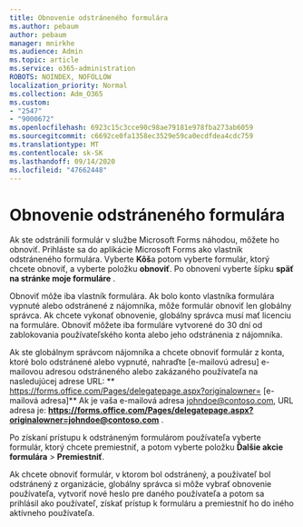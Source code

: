 ```yaml
---
title: Obnovenie odstráneného formulára
ms.author: pebaum
author: pebaum
manager: mnirkhe
ms.audience: Admin
ms.topic: article
ms.service: o365-administration
ROBOTS: NOINDEX, NOFOLLOW
localization_priority: Normal
ms.collection: Adm_O365
ms.custom:
- "2547"
- "9000672"
ms.openlocfilehash: 6923c15c3cce90c98ae79181e978fba273ab6059
ms.sourcegitcommit: c6692ce0fa1358ec3529e59ca0ecdfdea4cdc759
ms.translationtype: MT
ms.contentlocale: sk-SK
ms.lasthandoff: 09/14/2020
ms.locfileid: "47662448"
---
```

# <a name="restore-a-deleted-form"></a>Obnovenie odstráneného formulára

Ak ste odstránili formulár v službe Microsoft Forms náhodou, môžete ho obnoviť. Prihláste sa do aplikácie Microsoft Forms ako vlastník odstráneného formulára. Vyberte **Kôš**a potom vyberte formulár, ktorý chcete obnoviť, a vyberte položku **obnoviť**. Po obnovení vyberte šípku **späť na stránke moje formuláre** .

Obnoviť môže iba vlastník formulára. Ak bolo konto vlastníka formulára vypnuté alebo odstránené z nájomníka, môže formulár obnoviť len globálny správca. Ak chcete vykonať obnovenie, globálny správca musí mať licenciu na formuláre. Obnoviť môžete iba formuláre vytvorené do 30 dní od zablokovania používateľského konta alebo jeho odstránenia z nájomníka.

Ak ste globálnym správcom nájomníka a chcete obnoviť formulár z konta, ktoré bolo odstránené alebo vypnuté, nahraďte [e-mailovú adresu] e-mailovou adresou odstráneného alebo zakázaného používateľa na nasledujúcej adrese URL: ** https://forms.office.com/Pages/delegatepage.aspx?originalowner= [e-mailová adresa]** Ak je vaša e-mailová adresa johndoe@contoso.com, URL adresa je: **https://forms.office.com/Pages/delegatepage.aspx?originalowner=johndoe@contoso.com** . 

Po získaní prístupu k odstráneným formulárom používateľa vyberte formulár, ktorý chcete premiestniť, a potom vyberte položku **Ďalšie akcie formulára**  >  **Premiestniť**.

Ak chcete obnoviť formulár, v ktorom bol odstránený, a používateľ bol odstránený z organizácie, globálny správca si môže vybrať obnovenie používateľa, vytvoriť nové heslo pre daného používateľa a potom sa prihlásil ako používateľ, získať prístup k formuláru a premiestniť ho do iného aktívneho používateľa. 